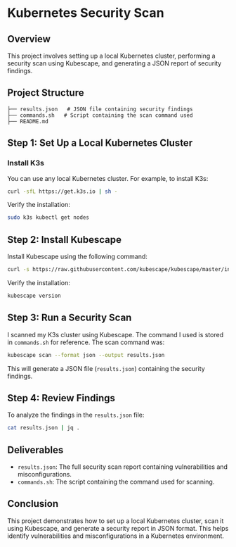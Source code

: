 # Kubernetes Security Scan

## Overview
This project involves setting up a local Kubernetes cluster, performing a security scan using Kubescape, and generating a JSON report of security findings.

## Project Structure
```
├── results.json   # JSON file containing security findings
├── commands.sh   # Script containing the scan command used
├── README.md
```

## Step 1: Set Up a Local Kubernetes Cluster

### Install K3s
You can use any local Kubernetes cluster. For example, to install K3s:

```sh
curl -sfL https://get.k3s.io | sh -
```

Verify the installation:
```sh
sudo k3s kubectl get nodes
```

## Step 2: Install Kubescape

Install Kubescape using the following command:

```sh
curl -s https://raw.githubusercontent.com/kubescape/kubescape/master/install.sh | /bin/bash
```

Verify the installation:
```sh
kubescape version
```

## Step 3: Run a Security Scan

I scanned my K3s cluster using Kubescape. The command I used is stored in `commands.sh` for reference. The scan command was:

```sh
kubescape scan --format json --output results.json
```

This will generate a JSON file (`results.json`) containing the security findings.

## Step 4: Review Findings

To analyze the findings in the `results.json` file:

```sh
cat results.json | jq .
```

## Deliverables
- `results.json`: The full security scan report containing vulnerabilities and misconfigurations.
- `commands.sh`: The script containing the command used for scanning.

## Conclusion
This project demonstrates how to set up a local Kubernetes cluster, scan it using Kubescape, and generate a security report in JSON format. This helps identify vulnerabilities and misconfigurations in a Kubernetes environment.
